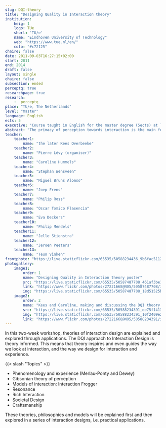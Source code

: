 ```yaml
---
slug: DQI-theory
title: "Designing Quality in Interaction theory"
institution:
    heig: 1
    logo: TUe
    short: 'TU/e'
    name: "Eindhoven University of Technology"
    web: "https://www.tue.nl/en/"
    colo: "#c72125"
chaire: false
date: 2011-09-03T16:27:15+02:00
start: 2011
end: 2014
draft: false
layout: single
chaire: false
subsection: ended
perceptq: true
researchpage: true
research: 
    -  perceptq
place: "TU/e, The Netherlands"
level: "master"
language: English
ects: 5
executive: "Course taught in English for the master degree (5ects) at TU/e, The Netherlands by the later Kees Overbeeke, Philip Mendels, Jelle Stienstra, Jeroen Peeters, Teun Vinken, Pierre Lévy (organiser), Caroline Hummels, Stephan Wensveen, Miguel Bruns Alonso, Joep Frens, Philip Ross, Oscar Tomico Plasencia, and Eva Deckers."
abstract: "The primacy of perception towards interaction is the main focus of this workshop, proposing an approach to effectively taking it into consideration in the design process."
teacher:
    teacher1:
        name: "the later Kees Overbeeke"
    teacher2:
        name: "Pierre Lévy (organiser)"
    teacher3:
        name: "Caroline Hummels"
    teacher4:
        name: "Stephan Wensveen"
    teacher5:
        name: "Miguel Bruns Alonso"
    teacher6:
        name: "Joep Frens"
    teacher7:
        name: "Philip Ross"
    teacher8:
        name: "Oscar Tomico Plasencia"
    teacher9:
        name: "Eva Deckers"
    teacher10:
        name: "Philip Mendels"
    teacher11:
        name: "Jelle Stienstra"
    teacher12:
        name: "Jeroen Peeters"
    teacher13:
        name: "Teun Vinken"
frontphoto: "https://live.staticflickr.com/65535/50588234436_9b6fac5112.jpg"
photogallery:
    image1:
        order: 1
        name: "Designing Quality in Interaction theory poster"
        src: "https://live.staticflickr.com/65535/50587487708_461af3be1e_q.jpg"
        link: "https://www.flickr.com/photos/27221668@N05/50587487708/in/album-72157716601045922/"
        img: "https://live.staticflickr.com/65535/50587487708_18d51525b6_o.jpg"
    image2:
        order: 2
        name: "Kees and Caroline, making and discussing the DQI theory poster"
        src: "https://live.staticflickr.com/65535/50588234391_de75f14135_q.jpg"
        img: "https://live.staticflickr.com/65535/50588234391_10f2409e2f_o.jpg"
        link: "https://www.flickr.com/photos/27221668@N05/50588234391/in/album-72157716601045922/"
---
```

In this two-week workshop, theories of interaction design are explained and explored through applications. The DQI approach to Interaction Design is theory informed. This means that theory inspires and even guides the way we look at interaction, and the way we design for interaction and experience.

{{< slash "Topics" >}}
- Phenomenology and experience (Merlau-Ponty and Dewey)  
- Gibsonian theory of perception  
- Models of interaction: Interaction Frogger  
- Resonance  
- Rich Interaction  
- Societal Design  
- Craftsmanship

These theories, philosophies and models will be explained first and then  explored in a series of interaction designs, i.e. practical applications.
